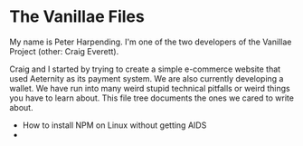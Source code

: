 # The Vanillae Files

My name is Peter Harpending.  I'm one of the two developers of the Vanillae
Project (other: Craig Everett).

Craig and I started by trying to create a simple e-commerce website that used
Aeternity as its payment system.  We are also currently developing a wallet.
We have run into many weird stupid technical pitfalls or weird things you have
to learn about.  This file tree documents the ones we cared to write about.

- How to install NPM on Linux without getting AIDS
- 
